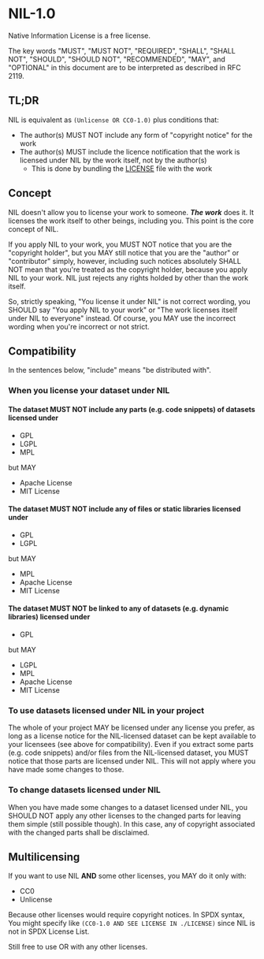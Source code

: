 # NIL-1.0

Native Information License is a free license.

The key words "MUST", "MUST NOT", "REQUIRED", "SHALL", "SHALL NOT", "SHOULD", "SHOULD NOT", "RECOMMENDED",  "MAY", and "OPTIONAL" in this document are to be interpreted as described in RFC 2119.

## TL;DR

NIL is equivalent as `(Unlicense OR CC0-1.0)` plus conditions that:

- The author(s) MUST NOT include any form of "copyright notice" for the work
- The author(s) MUST include the licence notification that the work is licensed under NIL by the work itself, not by the author(s)
  - This is done by bundling the [LICENSE](LICENSE) file with the work

## Concept

NIL doesn't allow you to license your work to someone. ***The work*** does it. It licenses the work itself to other beings, including you. This point is the core concept of NIL.

If you apply NIL to your work, you MUST NOT notice that you are the "copyright holder", but you MAY still notice that you are the "author" or "contributor" simply, however, including such notices absolutely SHALL NOT mean that you're treated as the copyright holder, because you apply NIL to your work. NIL just rejects any rights holded by other than the work itself.

So, strictly speaking, "You license it under NIL" is not correct wording, you SHOULD say "You apply NIL to your work" or "The work licenses itself under NIL to everyone" instead. Of course, you MAY use the incorrect wording when you're incorrect or not strict.

## Compatibility

In the sentences below, "include" means "be distributed with".

### When you license your dataset under NIL

#### The dataset MUST NOT include any parts (e.g. code snippets) of datasets licensed under

- GPL
- LGPL
- MPL

but MAY

- Apache License
- MIT License

#### The dataset MUST NOT include any of files or static libraries licensed under

- GPL
- LGPL

but MAY

- MPL
- Apache License
- MIT License

#### The dataset MUST NOT be linked to any of datasets (e.g. dynamic libraries) licensed under

- GPL

but MAY

- LGPL
- MPL
- Apache License
- MIT License

### To use datasets licensed under NIL in your project

The whole of your project MAY be licensed under any license you prefer, as long as a license notice for the NIL-licensed dataset can be kept available to your licensees (see above for compatibility). Even if you extract some parts (e.g. code snippets) and/or files from the NIL-licensed dataset, you MUST notice that those parts are licensed under NIL. This will not apply where you have made some changes to those.

### To change datasets licensed under NIL

When you have made some changes to a dataset licensed under NIL, you SHOULD NOT apply any other licenses to the changed parts for leaving them simple (still possible though). In this case, any of copyright associated with the changed parts shall be disclaimed.

## Multilicensing

If you want to use NIL **AND** some other licenses, you MAY do it only with:

- CC0
- Unlicense

Because other licenses would require copyright notices. In SPDX syntax, You might specify like `(CC0-1.0 AND SEE LICENSE IN ./LICENSE)` since NIL is not in SPDX License List.

Still free to use OR with any other licenses.